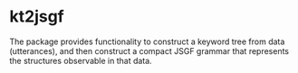 # kt2jsgf

The package provides functionality to construct a keyword tree from data (utterances), and then construct a compact JSGF grammar that represents the structures observable in that data.  
